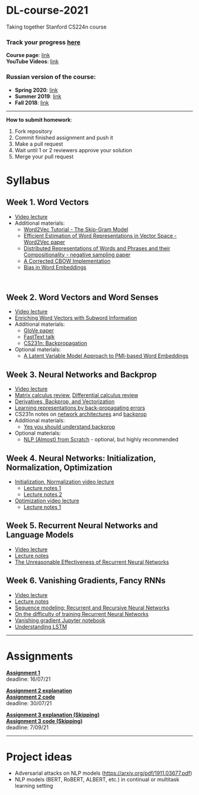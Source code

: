 # DL-course-2021

Taking together Stanford CS224n course

### __Track your progress__ [here](https://docs.google.com/spreadsheets/d/12IEHZt-utD6xASKGKpdTxr9lk3q98e1lAcZiv-YuNR8/edit?usp=sharing)

__Course page__: [link](http://web.stanford.edu/class/cs224n/) </br>
__YouTube Videos__: [link](https://www.youtube.com/watch?v=8rXD5-xhemo&list=PLoROMvodv4rOhcuXMZkNm7j3fVwBBY42z) </br>

### Russian version of the course:
- __Spring 2020__: [link](https://www.youtube.com/playlist?list=PLt1IfGj6-_-eLbx1kGtFxU53aRyPkctPq) </br>
- __Summer 2019__: [link](https://www.youtube.com/watch?v=3nKhzlfaOTE&list=PLt1IfGj6-_-f55ULcae3v7YuG8p_eUjnk) </br>
- __Fall 2018__: [link](https://www.youtube.com/watch?v=ctPE2pDufBQ&list=PLt1IfGj6-_-db8QpSY09KhQnfkSw9urr8) </br>

------------------------------------------------
__How to submit homework__:
1. Fork repository
2. Commit finished assignment and push it
3. Make a pull request
4. Wait until 1 or 2  reviewers approve your solution 
5. Merge your pull request


# Syllabus

## Week 1. Word Vectors

  - [Video lecture](https://www.youtube.com/watch?v=8rXD5-xhemo)
  - Additional materials:
    - [Word2Vec Tutorial - The Skip-Gram Model](http://mccormickml.com/2016/04/19/word2vec-tutorial-the-skip-gram-model/)
    - [Efficient Estimation of Word Representations in Vector Space - Word2Vec paper](https://arxiv.org/pdf/1301.3781.pdf)
    - [Distributed Representations of Words and Phrases and their Compositionality - negative sampling paper](http://papers.nips.cc/paper/5021-distributed-representations-of-words-and-phrases-and-their-compositionality.pdf)
    - [A Corrected CBOW Implementation](https://arxiv.org/pdf/2012.15332.pdf)
    - [Bias in Word Embeddings](https://dl.acm.org/doi/pdf/10.1145/3351095.3372843)
</br>


## Week 2. Word Vectors and Word Senses

  - [Video lecture](https://youtu.be/kEMJRjEdNzM)
  - [Enriching Word Vectors with Subword Information](https://www.mitpressjournals.org/doi/pdfplus/10.1162/tacl_a_00051)
  - Additional materials:
    - [GloVe paper](http://nlp.stanford.edu/pubs/glove.pdf)
    - [FastText talk](https://youtu.be/CHcExDsDeHU)
    - [CS231n: Backpropagation](https://youtu.be/i94OvYb6noo)
  - Optional materials:
    - [A Latent Variable Model Approach to PMI-based Word Embeddings](https://aclanthology.org/Q16-1028.pdf)

## Week 3. Neural Networks and Backprop
  - [Video lecture](https://www.youtube.com/watch?v=8CWyBNX6eDo)
  - [Matrix calculus review](http://web.stanford.edu/class/cs224n/readings/gradient-notes.pdf), [Differential calculus review](http://web.stanford.edu/class/cs224n/readings/review-differential-calculus.pdf)
  - [Derivatives, Backprop, and Vectorization](http://cs231n.stanford.edu/handouts/derivatives.pdf)
  - [Learning representations by back-propagating errors](http://www.iro.umontreal.ca/~vincentp/ift3395/lectures/backprop_old.pdf)
  - CS231n notes on [network architectures](http://cs231n.github.io/neural-networks-1/) and [backprop](http://cs231n.github.io/optimization-2/)
  - Additional materials:
    - [Yes you should understand backprop](https://karpathy.medium.com/yes-you-should-understand-backprop-e2f06eab496b)
  - Optional materials:
    - [NLP (Almost) from Scratch](https://www.jmlr.org/papers/volume12/collobert11a/collobert11a.pdf) - optional, but highly recommended

## Week 4. Neural Networks: Initialization, Normalization, Optimization
  - [Initialization, Normalization video lecture](https://www.youtube.com/watch?v=gYpoJMlgyXA)
    - [Lecture notes 1](https://cs231n.github.io/neural-networks-1)
    - [Lecture notes 2](http://cs231n.github.io/neural-networks-2)
  - [Optimization video lecture](https://www.youtube.com/watch?v=hd_KFJ5ktUc)
    - [Lecture notes 1](http://cs231n.github.io/neural-networks-3)
  

## Week 5. Recurrent Neural Networks and Language Models
  - [Video lecture](https://www.youtube.com/watch?v=iWea12EAu6U&list=PLoROMvodv4rOhcuXMZkNm7j3fVwBBY42z&index=6)
  - [Lecture notes](http://web.stanford.edu/class/cs224n/readings/cs224n-2019-notes05-LM_RNN.pdf)
  - [The Unreasonable Effectiveness of Recurrent Neural Networks](http://karpathy.github.io/2015/05/21/rnn-effectiveness/)


## Week 6. Vanishing Gradients, Fancy RNNs
  - [Video lecture](https://www.youtube.com/watch?v=QEw0qEa0E50&list=PLoROMvodv4rOhcuXMZkNm7j3fVwBBY42z&index=7)
  - [Lecture notes](http://web.stanford.edu/class/cs224n/slides/cs224n-2021-lecture06-fancy-rnn.pdf)
  - [Sequence modeling: Recurrent and Recursive Neural Networks](https://www.deeplearningbook.org/contents/rnn.html)
  - [On the difficulty of training Recurrent Neural Networks](https://arxiv.org/pdf/1211.5063.pdf)
  - [Vanishing gradient Jupyter notebook](https://web.stanford.edu/class/archive/cs/cs224n/cs224n.1174/lectures/vanishing_grad_example.html)
  - [Understanding LSTM](http://colah.github.io/posts/2015-08-Understanding-LSTMs/)


------------------------------------------------
# Assignments

__[Assignment 1](http://web.stanford.edu/class/cs224n/assignments/a1.zip)__ </br>
deadline: 16/07/21 

__[Assignment 2 explanation](http://web.stanford.edu/class/cs224n/assignments/a2.pdf)__  </br>
__[Assignment 2 code](http://web.stanford.edu/class/cs224n/assignments/a2.zip)__ </br>
deadline: 30/07/21

__[Assignment 3 explanation (Skipping)](http://web.stanford.edu/class/cs224n/assignments/a3.pdf)__  </br>
__[Assignment 3 code (Skipping)](http://web.stanford.edu/class/cs224n/assignments/a3.zip)__ </br>
deadline: 7/09/21

------------------------------------------------

# Project ideas
- Adversarial attacks on NLP models (https://arxiv.org/pdf/1911.03677.pdf)
- NLP models (BERT, RoBERT, ALBERT, etc.) in continual or multitask learning setting
